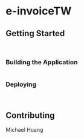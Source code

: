 # e-invoiceTW

## Getting Started

```


```



### Building the Application

```

```

### Deploying



```


```


## Contributing

Michael Huang

